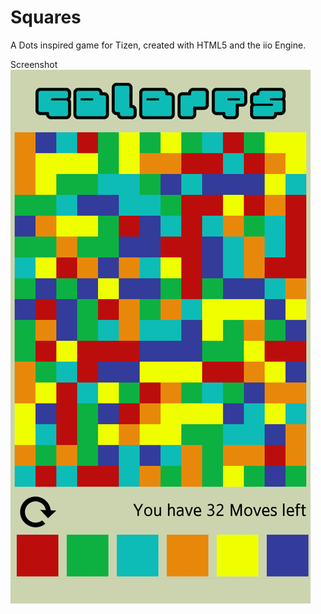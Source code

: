 Squares
=======

A Dots inspired game for Tizen, created with HTML5 and the iio Engine.

Screenshot
![Squares! Screenshot](https://github.com/Cherum/Colores/blob/master/img/screenshots/colores_screen0.png)